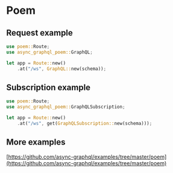 # Poem

## Request example

```rust
use poem::Route;
use async_graphql_poem::GraphQL;

let app = Route::new()
    .at("/ws", GraphQL::new(schema));
```

## Subscription example

```rust
use poem::Route;
use async_graphql_poem::GraphQLSubscription;

let app = Route::new()
    .at("/ws", get(GraphQLSubscription::new(schema)));
```

## More examples

[https://github.com/async-graphql/examples/tree/master/poem](https://github.com/async-graphql/examples/tree/master/poem)
